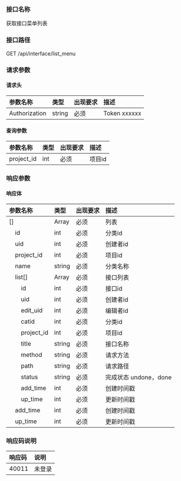 ### 接口名称
获取接口菜单列表

### 接口路径
GET /api/interface/list_menu

### 请求参数

#### 请求头

参数名称      | 类型   | 出现要求 | 描述
:-------------|:-------|:-------|:------------
Authorization | string | 必须     | Token xxxxxx

#### 查询参数

参数名称   | 类型 | 出现要求 | 描述
:----------|:-----|:-------|:----
project_id | int  | 必须     | 项目id

### 响应参数

#### 响应体

参数名称               | 类型   | 出现要求 | 描述
:----------------------|:-------|:-------|:----------------
[]                     | Array  | 必须     | 列表
&emsp;id              | int    | 必须     | 分类id
&emsp;uid              | int    | 必须     | 创建者id
&emsp;project_id       | int    | 必须     | 项目id
&emsp;name             | string | 必须     | 分类名称
&emsp;list[]           | Array  | 必须     | 接口列表
&emsp;&emsp;id         | int    | 必须     | 接口id
&emsp;&emsp;uid        | int    | 必须     | 创建者id
&emsp;&emsp;edit_uid   | int    | 必须     | 编辑者id
&emsp;&emsp;catid      | int    | 必须     | 分类id
&emsp;&emsp;project_id | int    | 必须     | 项目id
&emsp;&emsp;title      | string | 必须     | 接口名称
&emsp;&emsp;method     | string | 必须     | 请求方法
&emsp;&emsp;path       | string | 必须     | 请求路径
&emsp;&emsp;status     | string | 必须     | 完成状态 undone，done
&emsp;&emsp;add_time   | int    | 必须     | 创建时间戳
&emsp;&emsp;up_time    | int    | 必须     | 更新时间戳
&emsp;add_time         | int    | 必须     | 创建时间戳
&emsp;up_time          | int    | 必须     | 更新时间戳

### 响应码说明

响应码 | 说明
:------|:---
40011  | 未登录
